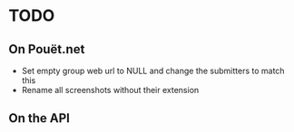 # TODO

## On Pouët.net

- Set empty group web url to NULL and change the submitters to match this
- Rename all screenshots without their extension

## On the API
